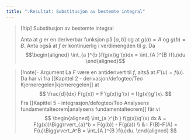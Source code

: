 ```yaml
---
title: "💡Resultat: Substitusjon av bestemte integral"
---
```

> [!tip] Substitusjon av bestemte integral
>  
>   Anta at $g$ er en deriverbar funksjon på $[a,b]$ og at $g(a) = A$ og $g(b) =B$. Anta også at $f$ er kontinuerlig i verdimengden til $g$. Da
>   $$\begin{aligned} \int_{a }^{b }f(g(x))g'(x)dx = \int_{A }^{B }f(u)du    \end{aligned}$$ 

> [!note]- Argument 
> La $F$ være en antiderivert til $f$, altså at $F'(u) = f(u)$. Da har vi fra [[Kapittel 2 - derivasjon/defogteo/Teo Kjerneregelen|kjerneregelen]] at
> $$
> \frac{d}{dx}  F(g(x)) = F'(g(x))g'(x) = f(g(x))g'(x).
> $$
> Fra [[Kapittel 5 - integrasjon/defogteo/Teo Analysens fundamentalteorem|analysens fundamentalteorem]] får vi
> $$
> \begin{aligned} 
>   \int_{a }^{b } f(g(x))g'(x) dx & = F(g(x))\Bigg\rvert_{a}^b = F(g(b)) - F(g(a)) \\ &= F(B)-F(A) = F(u)\Bigg\rvert_A^B = \int_{A }^{B }f(u)du. 
>   \end{aligned} 
> $$


